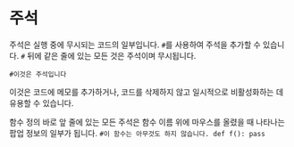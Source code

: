 # 주석
주석은 실행 중에 무시되는 코드의 일부입니다.
`#`를 사용하여 주석을 추가할 수 있습니다. `#` 뒤에 같은 줄에 있는 모든 것은 주석이며 무시됩니다.

`#이것은 주석입니다`

이것은 코드에 메모를 추가하거나, 코드를 삭제하지 않고 일시적으로 비활성화하는 데 유용할 수 있습니다.

함수 정의 바로 앞 줄에 있는 모든 주석은 함수 이름 위에 마우스를 올렸을 때 나타나는 팝업 정보의 일부가 됩니다.
`#이 함수는 아무것도 하지 않습니다.
def f():
    pass`